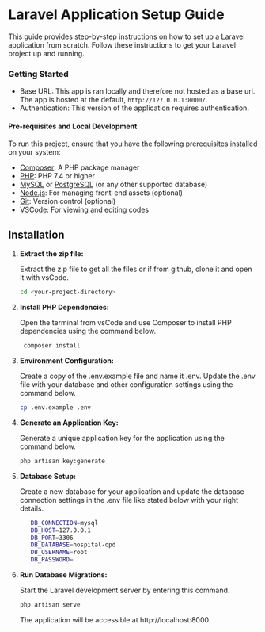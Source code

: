 # Laravel Application Setup Guide

This guide provides step-by-step instructions on how to set up a Laravel application from scratch. Follow these instructions to get your Laravel project up and running.

### Getting Started

- Base URL: This app is ran locally and therefore not hosted as a base url.  The app is hosted at the default, `http://127.0.0.1:8000/`.
- Authentication: This version of the application requires authentication.


#### Pre-requisites and Local Development


To run this project, ensure that you have the following prerequisites installed on your system:

- [Composer](https://getcomposer.org/): A PHP package manager
- [PHP](https://www.php.net/): PHP 7.4 or higher
- [MySQL](https://www.mysql.com/) or [PostgreSQL](https://www.postgresql.org/) (or any other supported database)
- [Node.js](https://nodejs.org/): For managing front-end assets (optional)
- [Git](https://git-scm.com/): Version control (optional)
- [VSCode](https://code.visualstudio.com/): For viewing and editing codes


## Installation

1. **Extract the zip file:**

   Extract the zip file to get all the files or if from github, clone it and open it with vsCode.

   ```bash
   cd <your-project-directory>
    ```
2. **Install PHP Dependencies:**

    Open the terminal from vsCode and use Composer to install PHP dependencies using the command below.
   ```bash
    composer install
    ```
3. **Environment Configuration:**

    Create a copy of the .env.example file and name it .env. Update the .env file with your database and other configuration settings using the command below.

    ```bash
    cp .env.example .env
    ```
4. **Generate an Application Key:**

    Generate a unique application key for the application using the command below.
     ```bash
    php artisan key:generate
    ```

5. **Database Setup:**

    Create a new database for your application and update the database connection settings in the .env file like stated below with your right details.

     ```bash
        DB_CONNECTION=mysql
        DB_HOST=127.0.0.1
        DB_PORT=3306
        DB_DATABASE=hospital-opd
        DB_USERNAME=root
        DB_PASSWORD=
    ```
6. **Run Database Migrations:**

    Start the Laravel development server by entering this command.
    ```bash
    php artisan serve
    ```
    The application will be accessible at http://localhost:8000.

